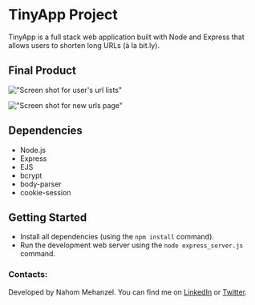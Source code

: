 # TinyApp Project

TinyApp is a full stack web application built with Node and Express that allows users to shorten long URLs (à la bit.ly).

## Final Product

!["Screen shot for user's url lists"](1.png)

!["Screen shot for new urls page"](2.png)

## Dependencies

- Node.js
- Express
- EJS
- bcrypt
- body-parser
- cookie-session

## Getting Started

- Install all dependencies (using the `npm install` command).
- Run the development web server using the `node express_server.js` command.

### Contacts:
Developed by Nahom Mehanzel. You can find me on [LinkedIn](https://www.linkedin.com/in/nahom-mehanzel/) or [Twitter](https://twitter.com/NahomKibreab).